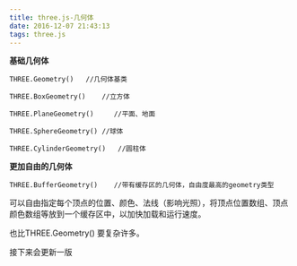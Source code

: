```yaml
---
title: three.js-几何体
date: 2016-12-07 21:43:13
tags: three.js
---
```




**基础几何体**

`THREE.Geometry()	//几何体基类`

`THREE.BoxGeometry()	//立方体`

`THREE.PlaneGeometry()	   //平面、地面`

`THREE.SphereGeometry()	//球体`

`THREE.CylinderGeometry()	//圆柱体`

**更加自由的几何体**

`THREE.BufferGeometry()    //带有缓存区的几何体，自由度最高的geometry类型`

可以自由指定每个顶点的位置、颜色、法线（影响光照），将顶点位置数组、顶点颜色数组等放到一个缓存区中，以加快加载和运行速度。

也比THREE.Geometry() 要复杂许多。



接下来会更新一版